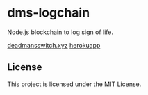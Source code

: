 # dms-logchain

Node.js blockchain to log sign of life.

<a href="https://deadmansswitch.xyz/" target="_blank">deadmansswitch.xyz</a>
<a href="https://dms-logchain-60bb94ab0b9f.herokuapp.com/" target="_blank">herokuapp</a>

## License

This project is licensed under the MIT License.
